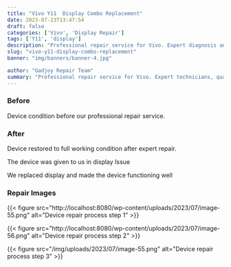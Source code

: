 ```yaml
---
title: "Vivo Y11  Display Combo Replacement"
date: 2023-07-23T13:47:54
draft: false
categories: ['Vivo', 'Display Repair']
tags: ['Y11', 'display']
description: "Professional repair service for Vivo. Expert diagnosis and quality repairs in Bangalore."
slug: "vivo-y11-display-combo-replacement"
banner: "img/banners/banner-4.jpg"

author: "Gadjoy Repair Team"
summary: "Professional repair service for Vivo. Expert technicians, quality parts, warranty included."
---
```


### Before

Device condition before our professional repair service.

### After

Device restored to full working condition after expert repair.

The device was given to us in display Issue

We replaced display and made the device functioning well

### Repair Images

{{< figure src="http://localhost:8080/wp-content/uploads/2023/07/image-55.png" alt="Device repair process step 1" >}}

{{< figure src="http://localhost:8080/wp-content/uploads/2023/07/image-56.png" alt="Device repair process step 2" >}}

{{< figure src="/img/uploads/2023/07/image-55.png" alt="Device repair process step 3" >}}

